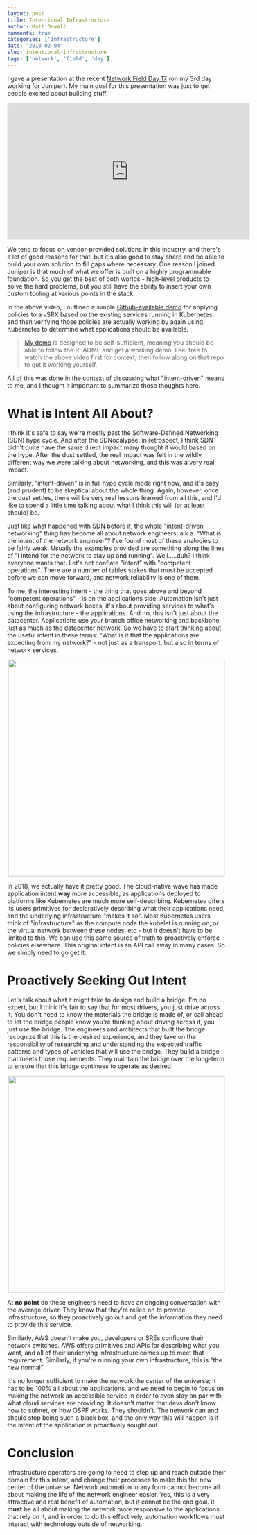 ```yaml
---
layout: post
title: Intentional Infrastructure
author: Matt Oswalt
comments: true
categories: ['Infrastructure']
date: "2018-02-04"
slug: intentional-infrastructure
tags: ['network', 'field', 'day']
---
```



I gave a presentation at the recent [Network Field Day 17](http://techfieldday.com/event/nfd17/) (on my 3rd day working for Juniper). My main goal for this presentation was just to get people excited about building stuff.

<div style="text-align:center;"><iframe width="560" height="315" src="https://www.youtube.com/embed/pHwkwjd2WtQ" frameborder="0" allowfullscreen></iframe></div>

We tend to focus on vendor-provided solutions in this industry, and there's a lot of good reasons for that, but it's also good to stay sharp and be able to build your own solution to fill gaps where necessary. One reason I joined Juniper is that much of what we offer is built on a highly programmable foundation. So you get the best of both worlds - high-level products to solve the hard problems, but you still have the ability to insert your own custom tooling at various points in the stack.

In the above video, I outlined a simple [Github-available demo](https://github.com/Mierdin/nfd17-netverify-demo) for applying policies to a vSRX based on the existing services running in Kubernetes, and then verifying those policies are actually working by again using Kubernetes to determine what applications should be available.

> [My demo](https://github.com/Mierdin/nfd17-netverify-demo) is designed to be self-sufficient, meaning you should be able to follow the README and get a working demo. Feel free to watch the above video first for context, then follow along on that repo to get it working yourself.

All of this was done in the context of discussing what "intent-driven" means to me, and I thought it important to summarize those thoughts here.

# What is Intent All About?

I think it's safe to say we're mostly past the Software-Defined Networking (SDN) hype cycle. And after the SDNocalypse, in retrospect, I think SDN didn't quite have the same direct impact many thought it would based on the hype. After the dust settled, the real impact was felt in the wildly different way we were talking about networking, and this was a very real impact.

Similarly, "intent-driven" is in full hype cycle mode right now, and it's easy (and prudent) to be skeptical about the whole thing. Again, however, once the dust settles, there will be very real lessons learned from all this, and I'd like to spend a little time talking about what I think this will (or at least should) be.

Just like what happened with SDN before it, the whole "intent-driven networking" thing has become all about network engineers; a.k.a. "What is the intent of the network engineer"? I've found most of these analogies to be fairly weak. Usually the examples provided are something along the lines of "I intend for the network to stay up and running". Well.....duh? I think everyone wants that. Let's not conflate "intent" with "competent operations". There are a number of tables stakes that must be accepted before we can move forward, and network reliability is one of them.

To me, the interesting intent - the thing that goes above and beyond "competent operations" - is on the applications side. Automation isn't just about configuring network boxes, it's about providing services to what's using the infrastructure - the applications. And no, this isn't just about the datacenter. Applications use your branch office networking and backbone just as much as the datacenter network. So we have to start thinking about the useful intent in these terms: "What is it that the applications are expecting from my network?" - not just as a transport, but also in terms of network services.

<div style="text-align:center;"><a href="/assets/2018/02/makeitso.jpg"><img src="/assets/2018/02/makeitso.jpg" width="500" ></a></div>

In 2018, we actually have it pretty good. The cloud-native wave has made application intent **way** more accessible, as applications deployed to platforms like Kubernetes are much more self-describing. Kubernetes offers its users primitives for declaratively describing what their applications need, and the underlying infrastructure "makes it so". Most Kubernetes users think of "infrastructure" as the compute node the kubelet is running on, or the virtual network between these nodes, etc - but it doesn't have to be limited to this. We can use this same source of truth to proactively enforce policies elsewhere. This original intent is an API call away in many cases. So we simply need to go get it.

# Proactively Seeking Out Intent

Let's talk about what it might take to design and build a bridge. I'm no expert, but I think it's fair to say that for most drivers, you just drive across it. You don't need to know the materials the bridge is made of, or call ahead to let the bridge people know you're thinking about driving across it, you just use the bridge. The engineers and architects that built the bridge recognize that this is the desired experience, and they take on the responsibility of researching and understanding the expected traffic patterns and types of vehicles that will use the bridge. They build a bridge that meets those requirements. They maintain the bridge over the long-term to ensure that this bridge continues to operate as desired.

<div style="text-align:center;"><a href="/assets/2018/02/bridge.jpg"><img src="/assets/2018/02/bridge.jpg" width="500" ></a></div>

At **no point** do these engineers need to have an ongoing conversation with the average driver. They know that they're relied on to provide infrastructure, so they proactively go out and get the information they need to provide this service.

Similarly, AWS doesn't make you, developers or SREs configure their network switches. AWS offers primitives and APIs for describing what you want, and all of their underlying infrastructure comes up to meet that requirement. Similarly, if you're running your own infrastructure, this is "the new normal".

It's no longer sufficient to make the network the center of the universe; it has to be 100% all about the applications, and we need to begin to focus on making the network an accessible service in order to even stay on par with what cloud services are providing. It doesn't matter that devs don't know how to subnet, or how OSPF works. They shouldn't. The network can and should stop being such a black box, and the only way this will happen is if the intent of the application is proactively sought out.

# Conclusion

Infrastructure operators are going to need to step up and reach outside their domain for this intent, and change their processes to make this the new center of the universe. Network automation in any form cannot become all about making the life of the network engineer easier. Yes, this is a very attractive and real benefit of automation, but it cannot be the end goal. It **must** be all about making the network more responsive to the applications that rely on it, and in order to do this effectively, automation workflows must interact with technology outside of networking.
